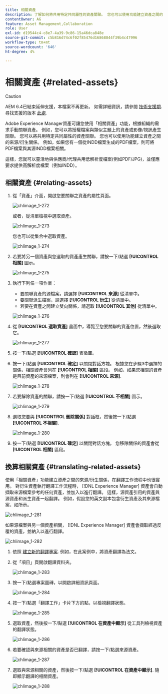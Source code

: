 ```yaml
---
title: 相關資產
description: 了解如何將共用特定共同屬性的資產關聯。 您也可以使用功能建立資產之間的來源/衍生關係。
contentOwner: AG
feature: Asset Management,Collaboration
role: User
exl-id: d19544c4-c8e7-4a39-9c86-15a46dca848e
source-git-commit: c5b816d74c6f02f85476d16868844f39b4c47996
workflow-type: tm+mt
source-wordcount: '646'
ht-degree: 4%

---
```


# 相關資產 {#related-assets}

>[!CAUTION]
>
>AEM 6.4已結束延伸支援，本檔案不再更新。 如需詳細資訊，請參閱 [技術支援期](https://helpx.adobe.com//tw/support/programs/eol-matrix.html). 尋找支援的版本 [此處](https://experienceleague.adobe.com/docs/).

Adobe Experience Manager資產可讓您使用「相關資產」功能，根據組織的需求手動關聯資產。 例如，您可以將授權檔案與類似主題上的資產或影像/視訊產生關聯。 您可以將共用特定共同屬性的資產關聯。 您也可以使用功能建立資產之間的來源/衍生關係。 例如，如果您有一個從INDD檔案生成的PDF檔案，則可將PDF檔案與其源INDD檔案相關。

這樣，您就可以靈活地與供應商/代理共用低解析度檔案(例如PDF/JPG)，並僅應要求提供高解析度檔案（例如INDD）。

## 相關資產 {#relating-assets}

1. 從「資產」介面，開啟您要關聯之資產的屬性頁面。

   ![chlimage_1-272](assets/chlimage_1-272.png)

   或者，從清單檢視中選取資產。

   ![chlimage_1-273](assets/chlimage_1-273.png)

   您也可以從集合中選取資產。

   ![chlimage_1-274](assets/chlimage_1-274.png)

1. 若要將另一個資產與您選取的資產產生關聯，請按一下/點選 **[!UICONTROL 相關]** 圖示。

   ![chlimage_1-275](assets/chlimage_1-275.png)

1. 執行下列任一項作業：

   * 要關聯資產的源檔案，請選擇 **[!UICONTROL 來源]** 從清單中。
   * 要關聯派生檔案，請選擇 **[!UICONTROL 衍生]** 從清單中。
   * 若要在資產之間建立雙向關係，請選取 **[!UICONTROL 其他]** 從清單中。

   ![chlimage_1-276](assets/chlimage_1-276.png)

1. 從 **[!UICONTROL 選取資產]** 畫面中，導覽至您要關聯的資產位置，然後選取它。

   ![chlimage_1-277](assets/chlimage_1-277.png)

1. 按一下/點選 **[!UICONTROL 確認]** 表徵圖。
1. 按一下/點選 **[!UICONTROL 確定]** 以關閉對話方塊。 根據您在步驟3中選擇的關係，相關資產會列在 **[!UICONTROL 相關]** 區段。 例如，如果您相關的資產是目前資產的來源檔案，則會列在 **[!UICONTROL 來源]**.

   ![chlimage_1-278](assets/chlimage_1-278.png)

1. 若要解除資產的關聯，請按一下/點選 **[!UICONTROL 不相關]** 圖示。

   ![chlimage_1-279](assets/chlimage_1-279.png)

1. 選取您要與 **[!UICONTROL 刪除關係]** 對話框，然後按一下/點選 **[!UICONTROL 不相關]**.

   ![chlimage_1-280](assets/chlimage_1-280.png)

1. 按一下/點選 **[!UICONTROL 確定]** 以關閉對話方塊。 您移除關係的資產會從 **[!UICONTROL 相關]** 區段。

## 換算相關資產 {#translating-related-assets}

使用「相關資產」功能建立資產之間的來源/衍生關係，在翻譯工作流程中也很實用。 對衍生資產執行翻譯工作流程時， [!DNL Experience Manager] 資產會自動擷取來源檔案參考的任何資產，並加入以進行翻譯。 這樣，源資產引用的資產與源資產和派生資產一起翻譯。 例如，假設您的英文副本包含衍生資產及其來源檔案，如所示。

![chlimage_1-281](assets/chlimage_1-281.png)

如果源檔案與另一個資產相關， [!DNL Experience Manager] 資產會擷取經過反覆的資產，並納入以進行翻譯。

![chlimage_1-282](assets/chlimage_1-282.png)

1. 依照 [建立新的翻譯專案](translation-projects.md#create-a-new-translation-project). 例如，在此案例中，將資產翻譯為法文。
1. 從「項目」頁開啟翻譯資料夾。

   ![chlimage_1-283](assets/chlimage_1-283.png)

1. 按一下/點選專案圖磚，以開啟詳細資訊頁面。

   ![chlimage_1-284](assets/chlimage_1-284.png)

1. 按一下/點選「翻譯工作」卡片下方的點，以檢視翻譯狀態。

   ![chlimage_1-285](assets/chlimage_1-285.png)

1. 選取資產，然後按一下/點選 **[!UICONTROL 在資產中顯示]** 從工具列檢視資產的翻譯狀態。

   ![chlimage_1-286](assets/chlimage_1-286.png)

1. 若要確認與來源相關的資產是否已翻譯，請按一下/點選來源資產。

   ![chlimage_1-287](assets/chlimage_1-287.png)

1. 選取與來源相關的資產，然後按一下/點選 **[!UICONTROL 在資產中顯示]**. 隨即顯示翻譯的相關資產。

   ![chlimage_1-288](assets/chlimage_1-288.png)
